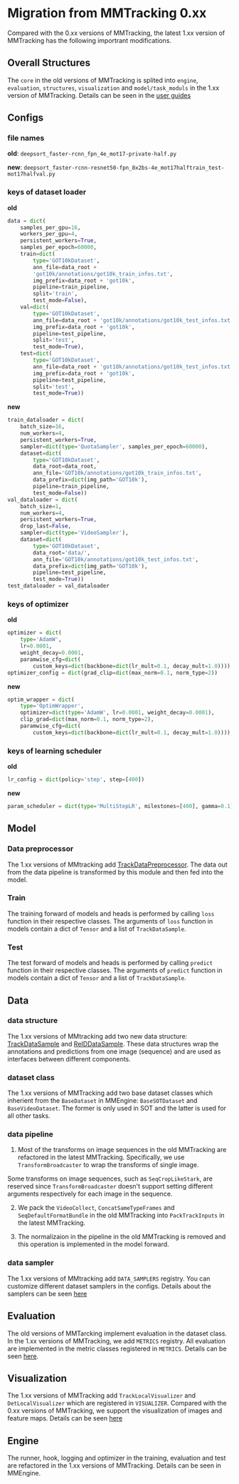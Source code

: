# Migration from MMTracking 0.xx

Compared with the 0.xx versions of MMTracking, the latest 1.xx version of MMTracking has the following importrant modifications.

## Overall Structures

The `core` in the old versions of MMTracking is splited into `engine`, `evaluation`, `structures`, `visualization` and `model/task_moduls` in the 1.xx version of MMTracking. Details can be seen in the [user guides](docs/en/user_guides)

## Configs

### file names

**old**: `deepsort_faster-rcnn_fpn_4e_mot17-private-half.py`

**new**: `deepsort_faster-rcnn-resnet50-fpn_8x2bs-4e_mot17halftrain_test-mot17halfval.py`

### keys of dataset loader

**old**

```python
data = dict(
    samples_per_gpu=16,
    workers_per_gpu=4,
    persistent_workers=True,
    samples_per_epoch=60000,
    train=dict(
        type='GOT10kDataset',
        ann_file=data_root +
        'got10k/annotations/got10k_train_infos.txt',
        img_prefix=data_root + 'got10k',
        pipeline=train_pipeline,
        split='train',
        test_mode=False),
    val=dict(
        type='GOT10kDataset',
        ann_file=data_root + 'got10k/annotations/got10k_test_infos.txt',
        img_prefix=data_root + 'got10k',
        pipeline=test_pipeline,
        split='test',
        test_mode=True),
    test=dict(
        type='GOT10kDataset',
        ann_file=data_root + 'got10k/annotations/got10k_test_infos.txt',
        img_prefix=data_root + 'got10k',
        pipeline=test_pipeline,
        split='test',
        test_mode=True))
```

**new**

```python
train_dataloader = dict(
    batch_size=16,
    num_workers=4,
    persistent_workers=True,
    sampler=dict(type='QuotaSampler', samples_per_epoch=60000),
    dataset=dict(
        type='GOT10kDataset',
        data_root=data_root,
        ann_file='GOT10k/annotations/got10k_train_infos.txt',
        data_prefix=dict(img_path='GOT10k'),
        pipeline=train_pipeline,
        test_mode=False))
val_dataloader = dict(
    batch_size=1,
    num_workers=4,
    persistent_workers=True,
    drop_last=False,
    sampler=dict(type='VideoSampler'),
    dataset=dict(
        type='GOT10kDataset',
        data_root='data/',
        ann_file='GOT10k/annotations/got10k_test_infos.txt',
        data_prefix=dict(img_path='GOT10k'),
        pipeline=test_pipeline,
        test_mode=True))
test_dataloader = val_dataloader
```

### keys of optimizer

**old**

```python
optimizer = dict(
    type='AdamW',
    lr=0.0001,
    weight_decay=0.0001,
    paramwise_cfg=dict(
        custom_keys=dict(backbone=dict(lr_mult=0.1, decay_mult=1.0))))
optimizer_config = dict(grad_clip=dict(max_norm=0.1, norm_type=2))
```

**new**

```python
optim_wrapper = dict(
    type='OptimWrapper',
    optimizer=dict(type='AdamW', lr=0.0001, weight_decay=0.0001),
    clip_grad=dict(max_norm=0.1, norm_type=2),
    paramwise_cfg=dict(
        custom_keys=dict(backbone=dict(lr_mult=0.1, decay_mult=1.0))))
```

### keys of learning scheduler

**old**

```python
lr_config = dict(policy='step', step=[400])
```

**new**

```python
param_scheduler = dict(type='MultiStepLR', milestones=[400], gamma=0.1)
```

## Model

### Data preprocessor

The 1.xx versions of MMtracking add [TrackDataPreprocessor](mmtrack/model/data_preprocessors.py). The data out from the data pipeline is transformed by this module and then fed into the model.

### Train

The training forward of models and heads is performed by calling `loss` function in their respective classes. The arguments of `loss` function in models contain a dict of `Tensor` and a list of `TrackDataSample`.

### Test

The test forward of models and heads is performed by calling `predict` function in their respective classes. The arguments of `predict` function in models contain a dict of `Tensor` and a list of `TrackDataSample`.

## Data

### data structure

The 1.xx versions of MMtracking add two new data structure: [TrackDataSample](mmtrack/structures/track_data_sample.py) and [ReIDDataSample](mmtrack/structures/reid_data_sample.py). These data structures wrap the annotations and predictions from one image (sequence) and are used as interfaces between different components.

### dataset class

The 1.xx versions of MMTracking add two base dataset classes which inherient from the `BaseDataset` in MMEngine: `BaseSOTDataset` and `BaseVideoDataset`. The former is only used in SOT and the latter is used for all other tasks.

### data pipeline

1. Most of the transforms on image sequences in the old MMTracking are refactored in the latest MMTracking. Specifically, we use `TransformBroadcaster` to wrap the transforms of single image.

Some transforms on image sequences, such as `SeqCropLikeStark`, are reserved since `TransformBroadcaster` doesn't support setting different arguments respectively for each image in the sequence.

2. We pack the `VideoCollect`, `ConcatSameTypeFrames` and `SeqDefaultFormatBundle` in the old MMTracking into `PackTrackInputs` in the latest MMTracking.

3. The normalizaion in the pipeline in the old MMTracking is removed and this operation is implemented in the model forward.

### data sampler

The 1.xx versions of MMtracking add `DATA_SAMPLERS` registry. You can customize different dataset samplers in the configs. Details about the samplers can be seen [here](mmtrack/datasets/samplers)

## Evaluation

The old versions of MMTarcking implement evaluation in the dataset class. In the 1.xx versions of MMTracking, we add `METRICS` registry. All evaluation are implemented in the metric classes registered in `METRICS`. Details can be seen [here](mmtrack/evaluation/metrics).

## Visualization

The 1.xx versions of MMTracking add `TrackLocalVisualizer` and `DetLocalVisualizer` which are registered in `VISUALIZER`. Compared with the 0.xx versions of MMTracking, we support the visualization of images and feature maps. Details can be seen [here](mmtrack/visualization/local_visualizer.py)

## Engine

The runner, hook, logging and optimizer in the training, evaluation and test are refactored in the 1.xx versions of MMTracking. Details can be seen in MMEngine.
